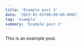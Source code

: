 ```yaml
---
title: 'Example post 3'
date: '2023-01-03T00:00:00.000Z'
tag: 'example'
summary: 'Example post 3'
---
```


This is an example post.
